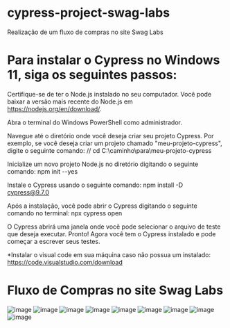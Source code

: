 # cypress-project-swag-labs
Realização de um fluxo de compras no site Swag Labs

#  Para instalar o Cypress no Windows 11, siga os seguintes passos:

Certifique-se de ter o Node.js instalado no seu computador. Você pode baixar a versão mais recente do Node.js em https://nodejs.org/en/download/.

Abra o terminal do Windows PowerShell como administrador.

Navegue até o diretório onde você deseja criar seu projeto Cypress. Por exemplo, se você deseja criar um projeto chamado "meu-projeto-cypress", digite o seguinte comando:
// cd C:\caminho\para\meu-projeto-cypress

Inicialize um novo projeto Node.js no diretório digitando o seguinte comando: npm init --yes

Instale o Cypress usando o seguinte comando: npm install -D cypress@9.7.0

Após a instalação, você pode abrir o Cypress digitando o seguinte comando no terminal: npx cypress open

O Cypress abrirá uma janela onde você pode selecionar o arquivo de teste que deseja executar. Pronto! Agora você tem o Cypress instalado e pode começar a escrever seus testes.

*Instalar o visual code em sua máquina caso não possua um instalado: https://code.visualstudio.com/download

#  Fluxo de Compras no site Swag Labs
![image](https://user-images.githubusercontent.com/43069521/230456782-16dd1078-08dc-4ae8-a654-069d40e8ecae.png)
![image](https://user-images.githubusercontent.com/43069521/230457175-a3882c84-a053-484d-a120-4ab8c3491599.png)
![image](https://user-images.githubusercontent.com/43069521/230456826-842d9f30-701b-4aa5-8eda-cc0613a99cc4.png)
![image](https://user-images.githubusercontent.com/43069521/230456858-e9f4d459-a545-4074-8dea-3c43818e8498.png)
![image](https://user-images.githubusercontent.com/43069521/230456883-9a7a34f2-25c7-4ad3-8cd2-c92a2a6a0e25.png)
![image](https://user-images.githubusercontent.com/43069521/230456898-d9aa9743-96c7-4244-a5b1-9175227570b7.png)
![image](https://user-images.githubusercontent.com/43069521/230456921-e7ee6f52-1f6b-44ca-a323-059a799f307f.png)
![image](https://user-images.githubusercontent.com/43069521/230456941-0937f103-8993-4250-936f-40c22911fb59.png)
![image](https://user-images.githubusercontent.com/43069521/230456961-943c3c56-b608-44e4-a9db-5509ac43fee2.png)
